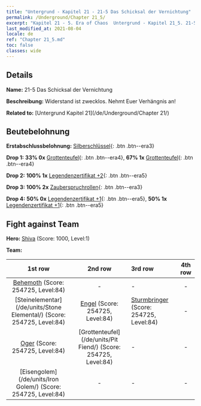 ```yaml
---
title: "Untergrund - Kapitel 21 - 21-5 Das Schicksal der Vernichtung"
permalink: /Underground/Chapter 21_5/
excerpt: "Kapitel 21 - 5. Era of Chaos  Untergrund - Kapitel 21_5. 21-5 Das Schicksal der Vernichtung"
last_modified_at: 2021-08-04
locale: de
ref: "Chapter 21_5.md"
toc: false
classes: wide
---
```


## Details

 **Name:** 21-5 Das Schicksal der Vernichtung

 **Beschreibung:** Widerstand ist zwecklos. Nehmt Euer Verhängnis an!

 **Related to:** [Untergrund Kapitel 21](/de/Underground/Chapter 21/)

## Beutebelohnung

 **Erstabschlussbelohnung:** [Silberschlüssel](/ItemsDE/con_693/){: .btn .btn--era3}

 **Drop 1:** **33% 0x** [Grottenteufel](/ItemsDE/unt_230/){: .btn .btn--era4}, **67% 1x** [Grottenteufel](/ItemsDE/unt_230/){: .btn .btn--era4}

 **Drop 2:** **100% 1x** [Legendenzertifikat +2](/ItemsDE/mat_81/){: .btn .btn--era5}

 **Drop 3:** **100% 2x** [Zauberspruchrollen](/ItemsDE/con_694/){: .btn .btn--era3}

 **Drop 4:** **50% 0x** [Legendenzertifikat +1](/ItemsDE/mat_74/){: .btn .btn--era5}, **50% 1x** [Legendenzertifikat +1](/ItemsDE/mat_74/){: .btn .btn--era5}


## Fight against Team
 **Hero:** [Shiva](/de/heroes/Shiva/) (Score: 1000, Level:1)

 **Team:**


  | 1st row | 2nd row | 3rd row | 4th row |
  |:----:|:----:|:----|:----:|
  | [Behemoth](/de/units/Behemoth/) (Score: 254725, Level:84)  | - | - | - |
  | [Steinelementar](/de/units/Stone Elemental/) (Score: 254725, Level:84)  | [Engel](/de/units/Angel/) (Score: 254725, Level:84)  | [Sturmbringer](/de/units/Stormbringer/) (Score: 254725, Level:84)  | - |
  | [Oger](/de/units/Ogre/) (Score: 254725, Level:84)  | [Grottenteufel](/de/units/Pit Fiend/) (Score: 254725, Level:84)  | - | - |
  | [Eisengolem](/de/units/Iron Golem/) (Score: 254725, Level:84)  | - | - | - |


